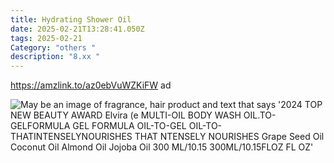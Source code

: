 ```yaml
---
title: Hydrating Shower Oil
date: 2025-02-21T13:28:41.050Z
tags: 2025-02-21
Category: "others "
description: "8.xx "
---
```

<!--StartFragment-->

https://amzlink.to/az0ebVuWZKiFW ad

<!--StartFragment-->

![May be an image of fragrance, hair product and text that says '2024 TOP NEW BEAUTY AWARD Elvira (e MULTI-OIL BODY WASH OIL.TO-GELFORMULA GEL FORMULA OIL-TO-GEL OIL-TO- THATINTENSELYNOURISHES THAT NTENSELY NOURISHES Grape Seed Oil Coconut Oil Almond Oil Jojoba Oil 300 ML/10.15 300ML/10.15FLOZ FL OZ'](https://scontent.fccu31-2.fna.fbcdn.net/v/t39.30808-6/480637904_1189214916547221_5788608256319410311_n.jpg?stp=dst-jpg_p526x296_tt6&_nc_cat=104&ccb=1-7&_nc_sid=aa7b47&_nc_ohc=nllOcHzR66kQ7kNvgE0Ng7o&_nc_oc=AdjDLuyeyNtvLGfwYhuZtgpDTZMT7wQh9WNsbt4EjUu_ogZj-dghLTnbpgUK1bHKd5o&_nc_zt=23&_nc_ht=scontent.fccu31-2.fna&_nc_gid=AjwDF5enMEfTLcz47o75oSC&oh=00_AYDQTgHkmnle83G3jPI0oRe7rRYxO9q0L-vy9ZaQSnBTnA&oe=67B8FB08)

<!--EndFragment-->